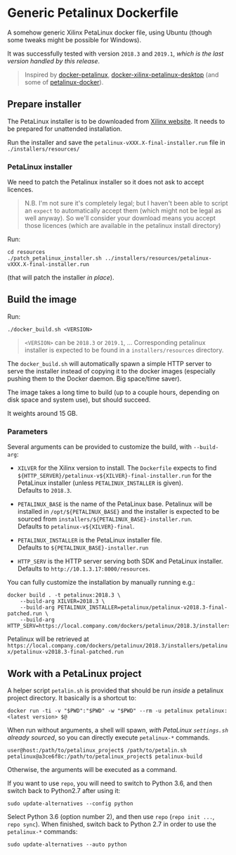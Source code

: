 # Generic Petalinux Dockerfile

A somehow generic Xilinx PetaLinux docker file, using Ubuntu (though some tweaks might be possible for Windows).

It was successfully tested with version `2018.3` and `2019.1`, *which is the last version handled by this release*.

>Inspired by [docker-petalinux](https://github.com/matthieu-labas/docker-petalinux), [docker-xilinx-petalinux-desktop](https://github.com/JamesAnthonyLow/docker-xilinx-petalinux-desktop) (and some of [petalinux-docker](https://github.com/xaljer/petalinux-docker)).

## Prepare installer

The PetaLinux installer is to be downloaded from [Xilinx website](https://www.xilinx.com/support/download/index.html/content/xilinx/en/downloadNav/embedded-design-tools.html). It needs to be prepared for unattended installation.

Run the installer and save the `petalinux-vXXX.X-final-installer.run` file in `./installers/resources/`

### PetaLinux installer

We need to patch the Petalinux installer so it does not ask to accept licences.

> N.B. I'm not sure it's completely legal; but I haven't been able to script an `expect` to automatically accept them (which might not be legal as well anyway). So we'll consider your download means you accept those licences (which are available in the petalinux install directory)

Run:

    cd resources
    ./patch_petalinux_installer.sh ../installers/resources/petalinux-vXXX.X-final-installer.run

(that will patch the installer *in place*).

## Build the image

Run:

    ./docker_build.sh <VERSION>

> `<VERSION>` can be `2018.3` or `2019.1`, ...
> Corresponding petalinux installer is expected to be found in a `installers/resources` directory.

The `docker_build.sh` will automatically spawn a simple HTTP server to serve the installer instead of copying it to the docker images (especially pushing them to the Docker daemon. Big space/time saver).

The image takes a long time to build (up to a couple hours, depending on disk space and system use), but should succeed.

It weights around 15 GB.

### Parameters

Several arguments can be provided to customize the build, with `--build-arg`:

* `XILVER` for the Xilinx version to install. The `Dockerfile` expects to find `${HTTP_SERVER}/petalinux-v${XILVER}-final-installer.run` for the PetaLinux installer (unless `PETALINUX_INSTALLER` is given).
<br/>Defaults to `2018.3`.

* `PETALINUX_BASE` is the name of the PetaLinux base. Petalinux will be installed in `/opt/${PETALINUX_BASE}` and the installer is expected to be sourced from `installers/${PETALINUX_BASE}-installer.run`.
<br/>Defaults to `petalinux-v${XILVER}-final`.

* `PETALINUX_INSTALLER` is the PetaLinux installer file.
<br/>Defaults to `${PETALINUX_BASE}-installer.run`

* `HTTP_SERV` is the HTTP server serving both SDK and PetaLinux installer.
<br/>Defaults to `http://10.1.3.17:8000/resources`.

You can fully customize the installation by manually running e.g.:

    docker build . -t petalinux:2018.3 \
        --build-arg XILVER=2018.3 \
        --build-arg PETALINUX_INSTALLER=petalinux/petalinux-v2018.3-final-patched.run \
        --build-arg HTTP_SERV=https://local.company.com/dockers/petalinux/2018.3/installers

Petalinux will be retrieved at `https://local.company.com/dockers/petalinux/2018.3/installers/petalinux/petalinux-v2018.3-final-patched.run`

## Work with a PetaLinux project

A helper script `petalin.sh` is provided that should be run *inside* a petalinux project directory. It basically is a shortcut to:

    docker run -ti -v "$PWD":"$PWD" -w "$PWD" --rm -u petalinux petalinux:<latest version> $@

When run without arguments, a shell will spawn, *with PetaLinux `settings.sh` already sourced*, so you can directly execute `petalinux-*` commands.

    user@host:/path/to/petalinux_project$ /path/to/petalin.sh
    petalinux@a3ce6f8c:/path/to/petalinux_project$ petalinux-build

Otherwise, the arguments will be executed as a command.

If you want to use `repo`, you will need to switch to Python 3.6, and then
switch back to Python2.7 after using it:

```
sudo update-alternatives --config python
```

Select Python 3.6 (option number 2), and then use `repo` (`repo init ...`, `repo sync`). When finished, switch back to Python 2.7
in order to use the `petalinux-*` commands:

```
sudo update-alternatives --auto python
```
